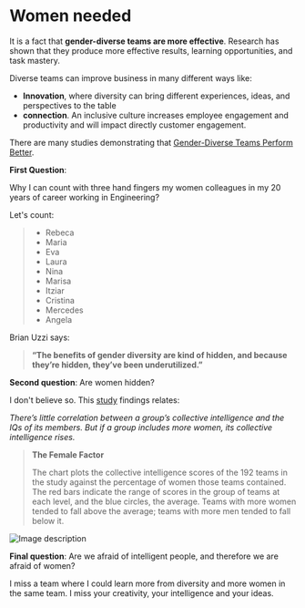 # Women needed

It is a fact that **gender-diverse teams are more effective**. Research has shown that they produce more effective results, learning opportunities, and task mastery.

Diverse teams can improve business in many different ways like:

* **Innovation**, where diversity can bring different experiences, ideas, and perspectives to the table
* **connection**.  An inclusive culture increases employee engagement and productivity and will impact directly customer engagement.

There are many studies demonstrating that [Gender-Diverse Teams Perform Better](https://insight.kellogg.northwestern.edu/article/gender-diversity-successful-teams).

**First Question**:

Why I can count with three hand fingers my women colleagues in my 20 years of career working in Engineering?

Let's count:

> * Rebeca
> * Maria
> * Eva
> * Laura
> * Nina
> * Marisa
> * Itziar
> * Cristina
> * Mercedes
> * Angela

Brian Uzzi says:

> **“The benefits of gender diversity are kind of hidden, and because they’re hidden, they’ve been underutilized.”**

**Second question**: Are women hidden?

I don't believe so. This [study](https://hbr.org/2011/06/defend-your-research-what-makes-a-team-smarter-more-women) findings relates:

*There’s little correlation between a group’s collective intelligence and the IQs of its members. But if a group includes more women, its collective intelligence rises.*

> **The Female Factor**
>
> The chart plots the collective intelligence scores of the 192 teams in the study against the percentage of women those teams contained. The red bars indicate the range of scores in the group of teams at each level, and the blue circles, the average. Teams with more women tended to fall above the average; teams with more men tended to fall below it.

![Image description](https://dev-to-uploads.s3.amazonaws.com/uploads/articles/9x60wl3gew0vv66ufyph.gif)

**Final question**: Are we afraid of intelligent people, and therefore we are afraid of women?

I miss a team where I could learn more from diversity and more women in the same team. I miss your creativity, your intelligence and your ideas.
